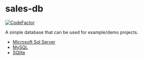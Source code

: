 # sales-db 

[![CodeFactor](https://www.codefactor.io/repository/github/xmagee/sales-db/badge)](https://www.codefactor.io/repository/github/xmagee/sales-db)

A simple database that can be used for example/demo projects. 

* [Microsoft Sql Server](scripts/mssql.sql)
* [MySQL](scripts/mysql.sql)
* [SQlite](scripts/sqlite.sql)
